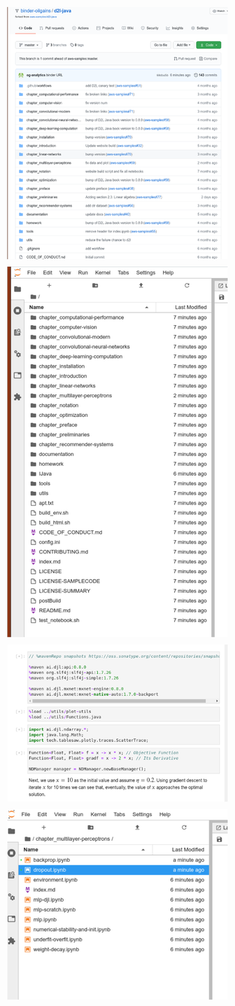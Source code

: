 



![image-20210130160107873](assets/BUILD/image-20210130160107873.png)



![image-20210130160138252](assets/BUILD/image-20210130160138252.png)





![image-20210130160326897](assets/BUILD/image-20210130160326897.png)







![image-20210130160123790](assets/BUILD/image-20210130160123790.png)



